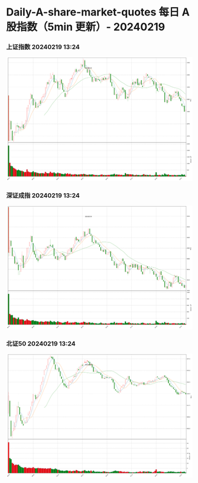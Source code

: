 
# Daily-A-share-market-quotes 每日 A 股指数（5min 更新）- 20240219

### 上证指数 20240219 13:24
![](./fig/2024/2/20240219-sh000001.png)

### 深证成指 20240219 13:24
![](./fig/2024/2/20240219-sz399001.png)

### 北证50 20240219 13:24
![](./fig/2024/2/20240219-bj899050.png)
